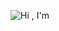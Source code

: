 

![Hi , I'm](https://user-images.githubusercontent.com/70214527/150285898-7f9b6199-aba4-4008-b424-037d8dae16d9.gif)
  
 
